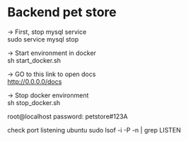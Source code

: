 # Backend pet store
-> First, stop mysql service\
sudo service mysql stop

-> Start environment in docker\
sh start_docker.sh

-> GO to this link to open docs\
http://0.0.0.0/docs

-> Stop docker environment\
sh stop_docker.sh

root@localhost password: petstore#123A

check port listening ubuntu
sudo lsof -i -P -n | grep LISTEN